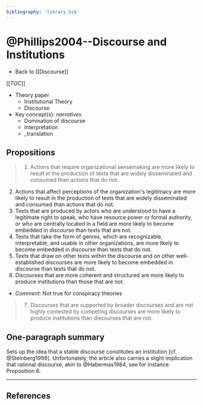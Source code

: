 ```yaml
---
bibliography: 'library.bib'
---
```


# @Phillips2004--Discourse and Institutions

* Back to [[Discourse]]

[[_TOC_]]


* Theory paper
    * Institutional Theory
    * Discourse
* Key concept(s): _narratives_
    * Domination of discourse
    * Interpretation
    * _translation

## Propositions

> 1. Actions that require organizational sensemaking are more likely to result in the production of texts that are widely disseminated and consumed than actions that do not.
2. Actions that affect perceptions of the organization's legitimacy are more likely to result in the production of texts that are widely disseminated and consumed than actions that do not.
3. Texts that are produced by actors who are understood to have a legitimate right to speak, who have resource power or formal authority, or who are centrally located in a field are more likely to become embedded in discourse than texts that are not.
4. Texts that take the form of genres, which are recognizable, interpretable, and usable in other organizations, are more likely to become embedded in discourse than texts that do not.
5. Texts that draw on other texts within the discourse and on other well-established discourses are more likely to become embedded in discourse than texts that do not.
6. Discourses that are more coherent and structured are more likely to produce institutions than those that are not.
    
* _Comment_: Not true for conspiracy theories

> 7. Discourses that are supported by broader discourses and are not highly contested by competing discourses are more likely to produce institutions than discourses that are not.

## One-paragraph summary

Sets up the idea that a stable discourse constitutes an institution [cf. @Steinberg1999]. Unfortunately, the article also carries a slight implication that rational discourse, akin to @Habermas1984, see for instance Proposition 6.

---

## References